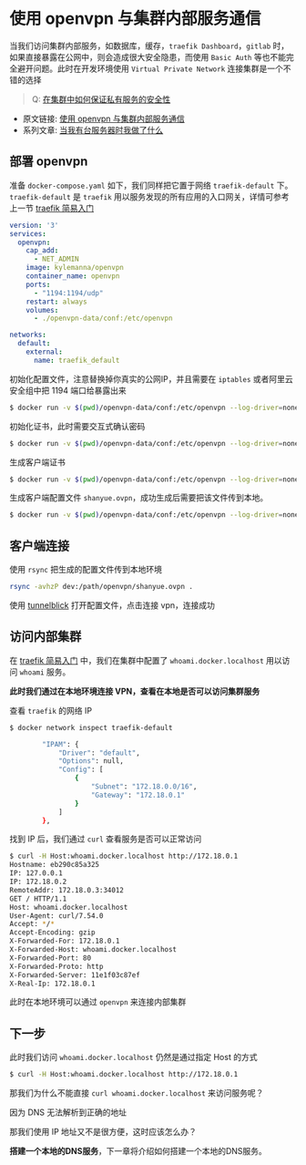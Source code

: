 # 使用 openvpn 与集群内部服务通信

当我们访问集群内部服务，如数据库，缓存，`traefik Dashboard`，`gitlab` 时，如果直接暴露在公网中，则会造成很大安全隐患，而使用 `Basic Auth` 等也不能完全避开问题。此时在开发环境使用 `Virtual Private Network` 连接集群是一个不错的选择

> Q: [在集群中如何保证私有服务的安全性](https://github.com/shfshanyue/Daily-Question/issues/125)

<!--more-->

+ 原文链接: [使用 openvpn 与集群内部服务通信](https://github.com/shfshanyue/op-note/blob/master/openvpn.md)
+ 系列文章: [当我有台服务器时我做了什么](https://github.com/shfshanyue/op-note)

## 部署 openvpn

准备 `docker-compose.yaml` 如下，我们同样把它置于网络 `traefik-default` 下。`traefik-default` 是 `traefik` 用以服务发现的所有应用的入口网关，详情可参考上一节 [traefik 简易入门](https://github.com/shfshanyue/op-note/blob/master/traefik.md)

``` yaml
version: '3'
services:
  openvpn:
    cap_add:
      - NET_ADMIN
    image: kylemanna/openvpn
    container_name: openvpn
    ports:
      - "1194:1194/udp"
    restart: always
    volumes:
      - ./openvpn-data/conf:/etc/openvpn

networks:
  default:
    external:
      name: traefik_default
```

初始化配置文件，注意替换掉你真实的公网IP，并且需要在 `iptables` 或者阿里云安全组中把 1194 端口给暴露出来

``` bash
$ docker run -v $(pwd)/openvpn-data/conf:/etc/openvpn --log-driver=none --rm kylemanna/openvpn ovpn_genconfig -u udp://<IP>
```

初始化证书，此时需要交互式确认密码

``` bash
$ docker run -v $(pwd)/openvpn-data/conf:/etc/openvpn --log-driver=none --rm -it kylemanna/openvpn ovpn_initpki
```

生成客户端证书

``` bash
$ docker run -v $(pwd)/openvpn-data/conf:/etc/openvpn --log-driver=none --rm -it kylemanna/openvpn easyrsa build-client-full shanyue nopass
```

生成客户端配置文件 `shanyue.ovpn`，成功生成后需要把该文件传到本地。

``` bash
$ docker run -v $(pwd)/openvpn-data/conf:/etc/openvpn --log-driver=none --rm kylemanna/openvpn ovpn_getclient shanyue > shanyue.ovpn
```

## 客户端连接

使用 `rsync` 把生成的配置文件传到本地环境

``` bash
rsync -avhzP dev:/path/openvpn/shanyue.ovpn .
```

使用 [tunnelblick](https://tunnelblick.net/) 打开配置文件，点击连接 vpn，连接成功

## 访问内部集群

在 [traefik 简易入门](https://github.com/shfshanyue/op-note/blob/master/traefik.md) 中，我们在集群中配置了 `whoami.docker.localhost` 用以访问 `whoami` 服务。

**此时我们通过在本地环境连接 VPN，查看在本地是否可以访问集群服务**

查看 `traefik` 的网络 IP

``` bash
$ docker network inspect traefik-default

        "IPAM": {
            "Driver": "default",
            "Options": null,
            "Config": [
                {
                    "Subnet": "172.18.0.0/16",
                    "Gateway": "172.18.0.1"
                }
            ]
        },
```

找到 IP 后，我们通过 `curl` 查看服务是否可以正常访问

``` bash
$ curl -H Host:whoami.docker.localhost http://172.18.0.1
Hostname: eb290c85a325
IP: 127.0.0.1
IP: 172.18.0.2
RemoteAddr: 172.18.0.3:34012
GET / HTTP/1.1
Host: whoami.docker.localhost
User-Agent: curl/7.54.0
Accept: */*
Accept-Encoding: gzip
X-Forwarded-For: 172.18.0.1
X-Forwarded-Host: whoami.docker.localhost
X-Forwarded-Port: 80
X-Forwarded-Proto: http
X-Forwarded-Server: 11e1f03c87ef
X-Real-Ip: 172.18.0.1
```

此时在本地环境可以通过 `openvpn` 来连接内部集群

## 下一步

此时我们访问 `whoami.docker.localhost` 仍然是通过指定 Host 的方式

``` bash
$ curl -H Host:whoami.docker.localhost http://172.18.0.1
```

那我们为什么不能直接 `curl whoami.docker.localhost` 来访问服务呢？

因为 DNS 无法解析到正确的地址

那我们使用 IP 地址又不是很方便，这时应该怎么办？

**搭建一个本地的DNS服务**，下一章将介绍如何搭建一个本地的DNS服务。
